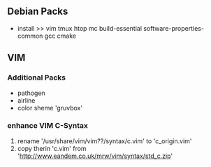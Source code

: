 ## Debian Packs
* install >> vim tmux htop mc build-essential software-properties-common gcc cmake

## VIM
### Additional Packs
* pathogen
* airline
* color sheme 'gruvbox'

### enhance VIM C-Syntax
1) rename '/usr/share/vim/vim??/syntax/c.vim' to 'c_origin.vim'
2) copy therin 'c.vim' from 'http://www.eandem.co.uk/mrw/vim/syntax/std_c.zip'
